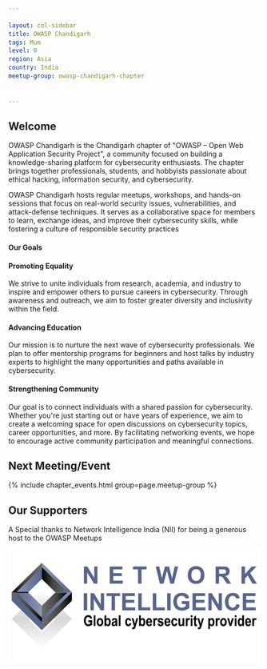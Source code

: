 ```yaml
---

layout: col-sidebar
title: OWASP Chandigarh
tags: Mum
level: 0
region: Asia
country: India
meetup-group: owasp-chandigarh-chapter


---
```

## Welcome
OWASP Chandigarh is the Chandigarh chapter of "OWASP – Open Web Application Security Project", a community focused on building a knowledge-sharing platform for cybersecurity enthusiasts. The chapter brings together professionals, students, and hobbyists passionate about ethical hacking, information security, and cybersecurity.

OWASP Chandigarh hosts regular meetups, workshops, and hands-on sessions that focus on real-world security issues, vulnerabilities, and attack-defense techniques. It serves as a collaborative space for members to learn, exchange ideas, and improve their cybersecurity skills, while fostering a culture of responsible security practices

#### Our Goals
#### Promoting Equality
We strive to unite individuals from research, academia, and industry to inspire and empower others to pursue careers in cybersecurity. Through awareness and outreach, we aim to foster greater diversity and inclusivity within the field.

#### Advancing Education
Our mission is to nurture the next wave of cybersecurity professionals. We plan to offer mentorship programs for beginners and host talks by industry experts to highlight the many opportunities and paths available in cybersecurity.

#### Strengthening Community
Our goal is to connect individuals with a shared passion for cybersecurity. Whether you're just starting out or have years of experience, we aim to create a welcoming space for open discussions on cybersecurity topics, career opportunities, and more. By facilitating networking events, we hope to encourage active community participation and meaningful connections.

Next Meeting/Event <!-- You should keep this section as it will populate your meetup events -->
---------------------
{% include chapter_events.html group=page.meetup-group %}


## Our Supporters
A Special thanks to Network Intelligence India (NII) for being a generous host to the OWASP Meetups

![Network Intelligence](NII.png)
